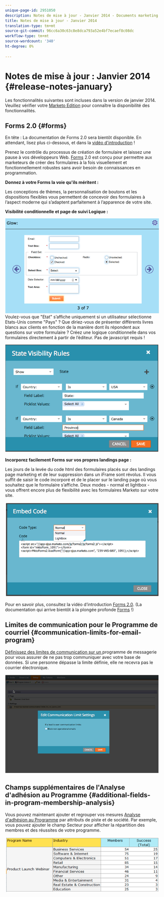 ```yaml
---
unique-page-id: 2951050
description: Notes de mise à jour - Janvier 2014 - Documents marketing - Documentation du produit
title: Notes de mise à jour - Janvier 2014
translation-type: tm+mt
source-git-commit: 96cc6a30c63c8e8dca793a52e4bf7ecaef8c08dc
workflow-type: tm+mt
source-wordcount: '340'
ht-degree: 0%

---
```



# Notes de mise à jour : Janvier 2014 {#release-notes-january}

Les fonctionnalités suivantes sont incluses dans la version de janvier 2014. Veuillez vérifier votre [Marketo Edition](http://www.marketo.com/pricing/) pour connaître la disponibilité des fonctionnalités.

## Forms 2.0 {#forms}

En tête : La documentation de Forms 2.0 sera bientôt disponible. En attendant, lisez plus ci-dessous, et dans la [vidéo d&#39;introduction](http://docs.marketo.com/display/docs/forms) !

Prenez le contrôle du processus de création de formulaire et laissez une pause à vos développeurs Web. [Forms](http://docs.marketo.com/display/docs/forms) 2.0 est conçu pour permettre aux marketeurs de créer des formulaires à la fois visuellement et fonctionnellement robustes sans avoir besoin de connaissances en programmation.

**Donnez à votre Forms la voie qu&#39;ils méritent :**

Les conceptions de thèmes, la personnalisation de boutons et les dispositions flexibles vous permettent de concevoir des formulaires à l’aspect moderne qui s’adaptent parfaitement à l’apparence de votre site.

**Visibilité conditionnelle et page de suivi Logique :**

![](assets/image2014-9-22-10-3a30-3a52.png)\
Voulez-vous que &quot;Etat&quot; s’affiche uniquement si un utilisateur sélectionne Etats-Unis comme &quot;Pays&quot; ? Que diriez-vous de présenter différents livres blancs aux clients en fonction de la manière dont ils répondent aux questions sur votre formulaire ? Créez une logique conditionnelle dans vos formulaires directement à partir de l’éditeur. Pas de javascript requis !

![](assets/image2014-9-22-10-3a31-3a54.png)

**Incorporez facilement Forms sur vos propres landings page :**

Les jours de la levée du code html des formulaires placés sur des landings page marketing et de leur suppression dans un iFrame sont révolus. Il vous suffit de saisir le code incorporé et de le placer sur le landing page où vous souhaitez que le formulaire s’affiche. Deux modes - normal et lightbox - vous offrent encore plus de flexibilité avec les formulaires Marketo sur votre site.

![](assets/image2014-9-22-10-3a38-3a2.png)

Pour en savoir plus, consultez la vidéo d’introduction [Forms 2.0](http://docs.marketo.com/display/docs/forms). (La documentation qui arrive bientôt à la plongée profonde [Forms](http://docs.marketo.com/display/docs/forms) !)

## Limites de communication pour le Programme de courriel {#communication-limits-for-email-program}

[Définissez des limites de communication sur un ](../../product-docs/email-marketing/email-programs/email-program-actions/enable-disable-communication-limits-in-an-email-program.md) programme de messagerie pour vous assurer de ne pas trop communiquer avec votre base de données. Si une personne dépasse la limite définie, elle ne recevra pas le courrier électronique.

![](assets/image2014-9-22-10-3a38-3a31.png)

## Champs supplémentaires de l&#39;Analyse d&#39;adhésion au Programme {#additional-fields-in-program-membership-analysis}

Vous pouvez maintenant ajouter et regrouper vos mesures [Analyse d&#39;adhésion au Programme](../../product-docs/reporting/revenue-cycle-analytics/program-analytics/build-a-program-membership-analysis-report-that-lists-leads.md) par attributs de piste et de société. Par exemple, vous pouvez ajouter le champ Secteur pour afficher la répartition des membres et des réussites de votre programme.

![](assets/image2014-9-22-10-3a39-3a1.png)

